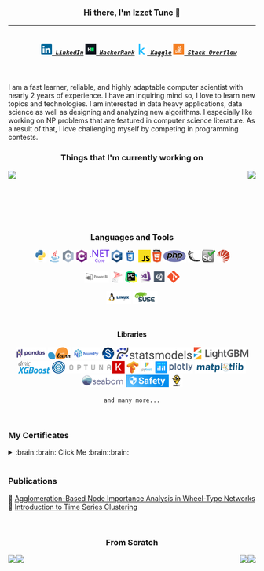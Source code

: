 <h3 align="center"> Hi there, I'm Izzet Tunc 👋</h3>

----

<h5 align="center">
  <code>
    <a href="https://www.linkedin.com/in/izzettunc/" title="LinkedIn Profile"><img width="22" src="https://raw.githubusercontent.com/izzettunc/izzettunc/main/images/linkedin.svg"> LinkedIn</a></code>
  <code><a href="https://www.hackerrank.com/izzettunc" title="HackerRank Profile"><img width="22" src="https://raw.githubusercontent.com/izzettunc/izzettunc/main/images/hackerrank.png"> HackerRank</a></code>
  <code><a href="https://www.kaggle.com/izzettunc" title="Kaggle Profile"><img width="22" src="https://github.com/izzettunc/izzettunc/blob/main/images/kaggle.svg"> Kaggle</a></code>
  <code><a href="https://stackoverflow.com/users/13858529/izzet-tunc" title="Stack Overflow Profile"><img width="22" src="https://raw.githubusercontent.com/izzettunc/izzettunc/main/images/stackoverflow.svg"> Stack Overflow</a></code>

</h5>
<br>

I am a fast learner, reliable, and highly adaptable computer scientist with nearly 2 years of experience. I have an inquiring mind so, I love to learn new topics and technologies. I am interested in data heavy applications, data science as well as designing and analyzing new algorithms. I especially like working on NP problems that are featured in computer science literature. As a result of that, I love challenging myself by competing in programming contests.  

<h3 align="center"> Things that I'm currently working on </h3>
<a href="https://github.com/csci-arch/stibnite">
 <img align="left" src="https://github-readme-stats.vercel.app/api/pin/?username=csci-arch&repo=stibnite&theme=vue" />
</a>
<a href="https://github.com/izzettunc/DSChallenges">
 <img align="right" src="https://github-readme-stats.vercel.app/api/pin/?username=izzettunc&repo=DSChallenges&theme=vue" />
</a>
<br><br><br><br><br><br>
<h3 align="center">Languages and Tools</h3>
<p align="center">
  <code><img title="Python" height="25" src="https://raw.githubusercontent.com/izzettunc/izzettunc/main/images/python.svg"></code>
  <code><img title="Java" height="25" src="https://raw.githubusercontent.com/izzettunc/izzettunc/main/images/java.svg"></code>
  <code><img title="C" height="25" src="https://raw.githubusercontent.com/izzettunc/izzettunc/main/images/c.svg"></code>
  <code><img title="C#" height="25" src="https://raw.githubusercontent.com/izzettunc/izzettunc/main/images/cSharp.svg"></code>
  <code><img title=".NET" height="25" src="https://raw.githubusercontent.com/izzettunc/izzettunc/main/images/dotnetcore.svg"></code>
  <code><img title="C++" height="25" src="https://raw.githubusercontent.com/izzettunc/izzettunc/main/images/cpp.svg"></code>
  <code><img title="CSS" height="25" src="https://raw.githubusercontent.com/izzettunc/izzettunc/main/images/css.svg"></code>
  <code><img title="Javascript" height="25" src="https://raw.githubusercontent.com/izzettunc/izzettunc/main/images/javascript.svg"></code>
  <code><img title="HTML5" height="25" src="https://raw.githubusercontent.com/izzettunc/izzettunc/main/images/html5.svg"></code>
  <code><img title="PHP" height="25" src="https://raw.githubusercontent.com/izzettunc/izzettunc/main/images/php.svg"></code>
  <code><img title="Flask" height="25" src="https://raw.githubusercontent.com/izzettunc/izzettunc/main/images/flask.svg"></code>
  <code><img title="Selenium" height="25" src="https://raw.githubusercontent.com/izzettunc/izzettunc/main/images/selenium.svg"></code>
  <code><img title="Solr" height="25" src="https://raw.githubusercontent.com/izzettunc/izzettunc/main/images/solr.svg"></code> 
 </p>
 <p align="center">
  <code><img title="MS Power BI" height="25" src="https://raw.githubusercontent.com/izzettunc/izzettunc/main/images/powerbi.svg"></code>
  <code><img title="MSSQL" height="25" src="https://raw.githubusercontent.com/izzettunc/izzettunc/main/images/mssql.png"></code>
  <code><img title="Pycharm" height="25" src="https://raw.githubusercontent.com/izzettunc/izzettunc/main/images/pycharm.svg"></code>
  <code><img title="Visual Studio" height="25" src="https://raw.githubusercontent.com/izzettunc/izzettunc/main/images/visualstudio.png"></code>
  <code><img title="Unity" height="25" src="https://raw.githubusercontent.com/izzettunc/izzettunc/main/images/unity3d.svg"></code>
  <code><img title="Git" height="25" src="https://raw.githubusercontent.com/izzettunc/izzettunc/main/images/git.svg"></code>
</p>
<p align="center">
  <code><img title="Linux" height="25" src="https://raw.githubusercontent.com/izzettunc/izzettunc/main/images/linux.svg"></code>
  <code><img title="OpenSUSE" height="25" src="https://raw.githubusercontent.com/izzettunc/izzettunc/main/images/suse.svg"></code>
</p>
<br>
<h4 align="center">Libraries</h4>
<p align="center">
  <code><img title="Pandas" height="25" src="https://raw.githubusercontent.com/izzettunc/izzettunc/main/images/pandas.svg"></code>
  <code><img title="Scikit-Learn" height="25" src="https://raw.githubusercontent.com/izzettunc/izzettunc/main/images/scikit.svg"></code>
  <code><img title="NumPy" height="25" src="https://raw.githubusercontent.com/izzettunc/izzettunc/main/images/numpy.svg"></code>
  <code><img title="SciPy" height="25" src="https://raw.githubusercontent.com/izzettunc/izzettunc/main/images/scipy.svg"></code>
  <code><img title="Statsmodels" height="25" src="https://raw.githubusercontent.com/izzettunc/izzettunc/main/images/statsmodels.svg"></code>
  <code><img title="LightGBM" height="25" src="https://raw.githubusercontent.com/izzettunc/izzettunc/main/images/lgbm.svg"></code>
  <code><img title="XgBoost" height="25" src="https://raw.githubusercontent.com/izzettunc/izzettunc/main/images/xgboost.png"></code>
  <code><img title="Optuna" height="25" src="https://raw.githubusercontent.com/izzettunc/izzettunc/main/images/optuna.png"></code>
  <code><img title="Keras" height="25" src="https://raw.githubusercontent.com/izzettunc/izzettunc/main/images/keras.svg"></code>
  <code><img title="Tensorflow" height="25" src="https://raw.githubusercontent.com/izzettunc/izzettunc/main/images/tensorflow.svg"></code>
  <code><img title="PyTest" height="25" src="https://raw.githubusercontent.com/izzettunc/izzettunc/main/images/pytest.svg"></code>
  <code><img title="Plotly" height="25" src="https://raw.githubusercontent.com/izzettunc/izzettunc/main/images/plotly.svg"></code>
  <code><img title="Matplotlib" height="25" src="https://raw.githubusercontent.com/izzettunc/izzettunc/main/images/matplotlib.svg"></code>
  <code><img title="Seaborn" height="25" src="https://raw.githubusercontent.com/izzettunc/izzettunc/main/images/seaborn.svg"></code>
  <code><img title="Safety" height="25" src="https://raw.githubusercontent.com/izzettunc/izzettunc/main/images/safety.jpg"></code>
  <code><img title="Bandit" height="25" src="https://raw.githubusercontent.com/izzettunc/izzettunc/main/images/bandit.svg"></code>

</p>
<p align="center">
  <code>and many more...</code>
</p>
<br>
<h3>My Certificates</h3>
<details>
  <summary>:brain::brain: Click Me :brain::brain:</summary>
  
| DataCamp                                                                                  |                               Credential                            |
| ----------------------------------------------------------------------------------------- | :-----------------------------------------------------------------: |
| ● [Time Series With Python Track][D01]                                                    |              c7fe632e98df1294490ab82e2f89dc3a4844f98b               |
| &emsp; ○ [Time Series Analysis in Python][D02]                                            |              30f4faf8dd831df2cecbe37e246c7b8164e0dbc8               |
| &emsp; ○ [Manipulating Time Series Data in Python][D03]                                   |              073a158746f4ff2d182d29db3963aac5f6d4304e               |
| &emsp; ○ [Visualizing Time Series Data in Python][D04]                                    |              13055e33b84379e6dac1969792fe8ba282753e5a               |
| &emsp; ○ [ARIMA Models in Python][D05]                                                    |              c8e06caece4a18855f43714a3ef63d1b5727b5db               |
| &emsp; ○ [Machine Learning for Time Series Data in Python][D06]                           |              9a1128f11df4125f8834051a9235056287bb7471               |
| ● [Image Processing with Python Track][D11]                                               |              4897bb90d5497a5e136b584156d3862e6d9ee828               |
| &emsp; ○ [Image Processing in Python][D12]                                                |              932c84c999d36bc6cd5389fa5fca2422b8abaf5f               |
| &emsp; ○ [Biomedical Image Analysis in Python][D13]                                       |              4f46f5985cbaaef309937438320cdc8ab1bcc64b               |
| &emsp; ○ [Image Processing with Keras in Python][D14]                                     |              ae00c2709858f3e2ae671d3f75417d6c1e0f4277               |
| &emsp;&emsp;&emsp;&emsp;&emsp;&emsp;&emsp;&emsp;&emsp;&emsp;&emsp;&emsp;&emsp;<b>Udemy    |                              <b>Credential                          |
| ● [Machine Learning A-Z™: Hands-On Python & R In Data Science][U1]                        |               UC-6533048c-0058-4afe-bc96-8af7bf065e8a               |
| &emsp;&emsp;&emsp;&emsp;&emsp;&emsp;&emsp;&emsp;&emsp;&emsp;&emsp;&emsp;&emsp;<b>Coursera |                              <b>Credential                          |
| ● [Neural Networks and Deep Learning][C01]                                                |                               MC9N39YP2QJR                          |

</details>

<br>

### Publications

:page_with_curl: [Agglomeration-Based Node Importance Analysis in Wheel-Type Networks](https://www.worldscientific.com/doi/10.1142/S0129054121500210)<br>
:page_with_curl: [Introduction to Time Series Clustering](https://www.kaggle.com/izzettunc/introduction-to-time-series-clustering)

<br>
<h3 align="center">From Scratch</h3>
<a href="https://github.com/izzettunc/Q-Learning-Maze-Solver">
 <img align="left" src="https://github-readme-stats.vercel.app/api/pin/?username=izzettunc&repo=Q-Learning-Maze-Solver&theme=vue" />
</a>
<a href="https://github.com/izzettunc/Kohonen-SOM">
 <img align="right" src="https://github-readme-stats.vercel.app/api/pin/?username=izzettunc&repo=Kohonen-SOM&theme=vue" />
</a>
<a href="https://github.com/izzettunc/newsClassification">
 <img align="left" src="https://github-readme-stats.vercel.app/api/pin/?username=izzettunc&repo=newsClassification&theme=vue" />
</a>
<a href="https://github.com/izzettunc/Bayesian-Network">
 <img align="right" src="https://github-readme-stats.vercel.app/api/pin/?username=izzettunc&repo=Bayesian-Network&theme=vue" />
</a>



[D01]: https://www.datacamp.com/statement-of-accomplishment/track/c7fe632e98df1294490ab82e2f89dc3a4844f98b
[D02]: https://www.datacamp.com/statement-of-accomplishment/course/30f4faf8dd831df2cecbe37e246c7b8164e0dbc8
[D03]: https://www.datacamp.com/statement-of-accomplishment/course/073a158746f4ff2d182d29db3963aac5f6d4304e
[D04]: https://www.datacamp.com/statement-of-accomplishment/course/13055e33b84379e6dac1969792fe8ba282753e5a
[D05]: https://www.datacamp.com/statement-of-accomplishment/course/c8e06caece4a18855f43714a3ef63d1b5727b5db
[D06]: https://www.datacamp.com/statement-of-accomplishment/course/9a1128f11df4125f8834051a9235056287bb7471

[D11]: https://www.datacamp.com/statement-of-accomplishment/track/4897bb90d5497a5e136b584156d3862e6d9ee828
[D12]: https://www.datacamp.com/statement-of-accomplishment/course/932c84c999d36bc6cd5389fa5fca2422b8abaf5f
[D13]: https://www.datacamp.com/statement-of-accomplishment/course/4f46f5985cbaaef309937438320cdc8ab1bcc64b
[D14]: https://www.datacamp.com/statement-of-accomplishment/course/ae00c2709858f3e2ae671d3f75417d6c1e0f4277

[U1]: https://www.udemy.com/certificate/UC-6533048c-0058-4afe-bc96-8af7bf065e8a/

[C01]: https://www.coursera.org/account/accomplishments/certificate/MC9N39YP2QJR
